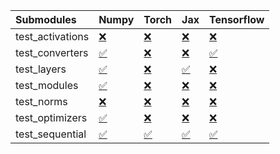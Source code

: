 | Submodules       | Numpy                                                                                                                           | Torch                                                                                                                           | Jax                                                                                                                             | Tensorflow                                                                                                                      |
|:-----------------|:--------------------------------------------------------------------------------------------------------------------------------|:--------------------------------------------------------------------------------------------------------------------------------|:--------------------------------------------------------------------------------------------------------------------------------|:--------------------------------------------------------------------------------------------------------------------------------|
| test_activations | <a href="https://github.com/unifyai/ivy/runs/8004663269?check_suite_focus=true" rel="noopener noreferrer" target="_blank">❌</a> | <a href="https://github.com/unifyai/ivy/runs/8004663888?check_suite_focus=true" rel="noopener noreferrer" target="_blank">❌</a> | <a href="https://github.com/unifyai/ivy/runs/8004664612?check_suite_focus=true" rel="noopener noreferrer" target="_blank">❌</a> | <a href="https://github.com/unifyai/ivy/runs/8004665353?check_suite_focus=true" rel="noopener noreferrer" target="_blank">❌</a> |
| test_converters  | <a href="https://github.com/unifyai/ivy/runs/8004663397?check_suite_focus=true" rel="noopener noreferrer" target="_blank">✅</a> | <a href="https://github.com/unifyai/ivy/runs/8004664001?check_suite_focus=true" rel="noopener noreferrer" target="_blank">❌</a> | <a href="https://github.com/unifyai/ivy/runs/8004664730?check_suite_focus=true" rel="noopener noreferrer" target="_blank">❌</a> | <a href="https://github.com/unifyai/ivy/runs/8004665426?check_suite_focus=true" rel="noopener noreferrer" target="_blank">✅</a> |
| test_layers      | <a href="https://github.com/unifyai/ivy/runs/8004663478?check_suite_focus=true" rel="noopener noreferrer" target="_blank">✅</a> | <a href="https://github.com/unifyai/ivy/runs/8004664091?check_suite_focus=true" rel="noopener noreferrer" target="_blank">❌</a> | <a href="https://github.com/unifyai/ivy/runs/8004664830?check_suite_focus=true" rel="noopener noreferrer" target="_blank">✅</a> | <a href="https://github.com/unifyai/ivy/runs/8004665509?check_suite_focus=true" rel="noopener noreferrer" target="_blank">❌</a> |
| test_modules     | <a href="https://github.com/unifyai/ivy/runs/8004663542?check_suite_focus=true" rel="noopener noreferrer" target="_blank">✅</a> | <a href="https://github.com/unifyai/ivy/runs/8004664193?check_suite_focus=true" rel="noopener noreferrer" target="_blank">❌</a> | <a href="https://github.com/unifyai/ivy/runs/8004664933?check_suite_focus=true" rel="noopener noreferrer" target="_blank">❌</a> | <a href="https://github.com/unifyai/ivy/runs/8004665595?check_suite_focus=true" rel="noopener noreferrer" target="_blank">❌</a> |
| test_norms       | <a href="https://github.com/unifyai/ivy/runs/8004663623?check_suite_focus=true" rel="noopener noreferrer" target="_blank">❌</a> | <a href="https://github.com/unifyai/ivy/runs/8004664303?check_suite_focus=true" rel="noopener noreferrer" target="_blank">❌</a> | <a href="https://github.com/unifyai/ivy/runs/8004665020?check_suite_focus=true" rel="noopener noreferrer" target="_blank">❌</a> | <a href="https://github.com/unifyai/ivy/runs/8004665668?check_suite_focus=true" rel="noopener noreferrer" target="_blank">❌</a> |
| test_optimizers  | <a href="https://github.com/unifyai/ivy/runs/8004663692?check_suite_focus=true" rel="noopener noreferrer" target="_blank">✅</a> | <a href="https://github.com/unifyai/ivy/runs/8004664400?check_suite_focus=true" rel="noopener noreferrer" target="_blank">❌</a> | <a href="https://github.com/unifyai/ivy/runs/8004665162?check_suite_focus=true" rel="noopener noreferrer" target="_blank">❌</a> | <a href="https://github.com/unifyai/ivy/runs/8004665745?check_suite_focus=true" rel="noopener noreferrer" target="_blank">❌</a> |
| test_sequential  | <a href="https://github.com/unifyai/ivy/runs/8004663797?check_suite_focus=true" rel="noopener noreferrer" target="_blank">✅</a> | <a href="https://github.com/unifyai/ivy/runs/8004664523?check_suite_focus=true" rel="noopener noreferrer" target="_blank">✅</a> | <a href="https://github.com/unifyai/ivy/runs/8004665263?check_suite_focus=true" rel="noopener noreferrer" target="_blank">✅</a> | <a href="https://github.com/unifyai/ivy/runs/8004665833?check_suite_focus=true" rel="noopener noreferrer" target="_blank">✅</a> |